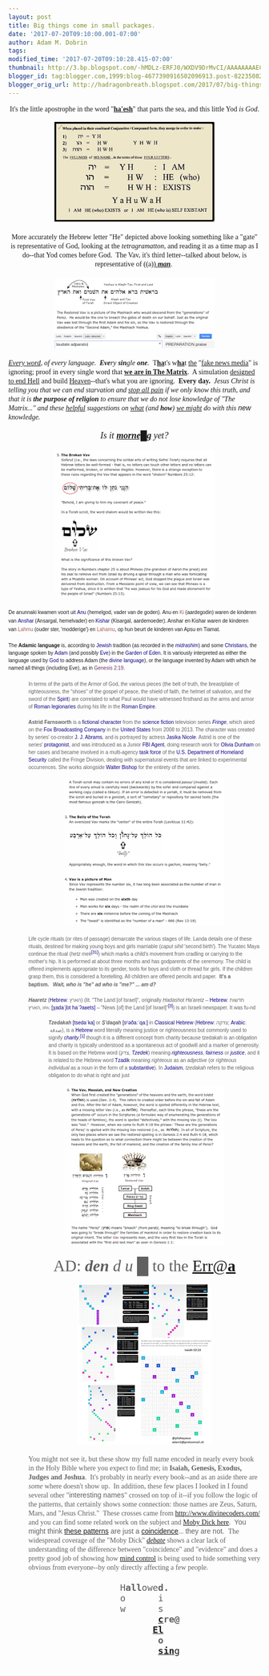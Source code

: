 ```yaml
---
layout: post
title: Big things come in small packages.
date: '2017-07-20T09:10:00.001-07:00'
author: Adam M. Dobrin
tags: 
modified_time: '2017-07-20T09:10:28.415-07:00'
thumbnail: http://3.bp.blogspot.com/-hMDLz-ERFJ0/WXDV9DrMvCI/AAAAAAAAECs/0he6yNZsfTcrLePd3RxO22Mt4nUQXF0lgCK4BGAYYCw/s72-c/amthatiam-728417.jpg
blogger_id: tag:blogger.com,1999:blog-4677390916502096913.post-8223508249725942359
blogger_orig_url: http://hadragonbreath.blogspot.com/2017/07/big-things-come-in-small-packages.html
---
```


<div dir="ltr"><div class="gmail_quote"><div dir="ltr"><div style="text-align:center"><font face="times new roman, serif">It&#39;s the little apostrophe in the word &quot;<b><a href="http://bit.ly/2gNeLYC" target="_blank">ha&#39;esh</a></b>&quot; that parts the sea, and this little Yod <i>is God</i>.</font></div><div style="text-align:center"><br></div><div style="text-align:center"><a href="http://bit.ly/2gNeLYC" target="_blank"><a href="http://3.bp.blogspot.com/-hMDLz-ERFJ0/WXDV9DrMvCI/AAAAAAAAECs/0he6yNZsfTcrLePd3RxO22Mt4nUQXF0lgCK4BGAYYCw/s1600/amthatiam-728417.jpg"><img src="../../3.bp.blogspot.com/-hMDLz-ERFJ0/WXDV9DrMvCI/AAAAAAAAECs/0he6yNZsfTcrLePd3RxO22Mt4nUQXF0lgCK4BGAYYCw/s320/amthatiam-728417.jpg"  border="0" alt="" id="BLOGGER_PHOTO_ID_6444886311702412322" /></a></a></div><div style="text-align:center"><font face="times new roman, serif"><br></font></div><div style="text-align:center"><font face="times new roman, serif">More accurately the Hebrew letter &quot;He&quot; depicted above looking something like a &quot;gate&quot; is representative of God, looking at the <i>tetragramatton, </i>and reading it as a time map as I do--that Yod comes before God.  The Vav, it&#39;s third letter--talked about below, is representative of ((a)<a href="http://bit.ly/2ttIw6R" target="_blank">) <i style="font-weight:bold">man</i></a>.<i> </i></font><br>​<br></div><div style="text-align:center"><a href="https://www.youtube.com/watch?v=R21EU8SKUM0" target="_blank" class="playable"><a href="http://2.bp.blogspot.com/-nD2Mty0vU1g/WXDV9ZU672I/AAAAAAAAEC0/MjY4m_S6DmseAZbsurxi0hmwl2DvEQOBgCK4BGAYYCw/s1600/image-729534.png"><img src="../../2.bp.blogspot.com/-nD2Mty0vU1g/WXDV9ZU672I/AAAAAAAAEC0/MjY4m_S6DmseAZbsurxi0hmwl2DvEQOBgCK4BGAYYCw/s320/image-729534.png"  border="0" alt="" id="BLOGGER_PHOTO_ID_6444886317514551138" /></a></a></div><div style="text-align:center"><a href="http://bit.ly/2tllkqD" target="_blank">​<a href="http://1.bp.blogspot.com/-VTFqAftNqiM/WXDV9ubAtrI/AAAAAAAAEC8/XaP1eKKHUWg-xljvJ4xyOht-mfJiiPILACK4BGAYYCw/s1600/image-730077.png"><img src="../../1.bp.blogspot.com/-VTFqAftNqiM/WXDV9ubAtrI/AAAAAAAAEC8/XaP1eKKHUWg-xljvJ4xyOht-mfJiiPILACK4BGAYYCw/s320/image-730077.png"  border="0" alt="" id="BLOGGER_PHOTO_ID_6444886323177240242" /></a></a></div><div style="text-align:left"><br></div><div style="text-align:left"><a href="http://bit.ly/2uwz1Qj" style="font-family:&quot;times new roman&quot;,serif;font-style:italic" target="_blank">Every word</a><i style="font-family:&quot;times new roman&quot;,serif">, of every language.  <b>Eve</b>ry <b>sin</b>gle <b>one</b>.  </i><font face="times new roman, serif">T</font><b style="font-family:&quot;times new roman&quot;,serif"><a href="http://bit.ly/2uMui1g" target="_blank">ha</a></b><font face="times new roman, serif">t&#39;s w</font><b style="font-family:&quot;times new roman&quot;,serif"><a href="http://bit.ly/2ueuFQp" target="_blank">ha</a></b><font face="times new roman, serif">t </font><a href="http://bit.ly/2vFGH38" style="font-family:&quot;times new roman&quot;,serif" target="_blank">the</a><font face="times new roman, serif"> &quot;<a href="https://twitter.com/LahavHarkov/status/887538477818105861" target="_blank">fake news media</a>&quot; is ignoring; proof in every single word that </font><b style="font-family:&quot;times new roman&quot;,serif"><a href="http://bit.ly/2uFXeqH" target="_blank">we are in The Matrix</a></b><font face="times new roman, serif">.  A simulation </font><a href="http://bit.ly/2vmW0OZ" style="font-family:&quot;times new roman&quot;,serif" target="_blank">designed to end Hell</a><font face="times new roman, serif"> and build </font><a href="http://bit.ly/2tKFKVP" style="font-family:&quot;times new roman&quot;,serif" target="_blank">Heaven</a><font face="times new roman, serif">--that&#39;s what you are ignoring.  </font><b style="font-family:&quot;times new roman&quot;,serif">Every day.  </b><i><font face="times new roman, serif">Jesus Christ is telling you that we can end starvation and </font><a href="http://bit.ly/2ucVByk" style="font-family:&quot;times new roman&quot;,serif" target="_blank">stop all pain</a><font face="times new roman, serif"> if we only know this truth, and that it is </font><b style="font-family:&quot;times new roman&quot;,serif">the purpose of religion</b><font face="times new roman, serif"> to ensure that we do not lose knowledge of &quot;The Matrix...&quot; and these </font><a href="http://bit.ly/2uMDqTu" style="font-family:&quot;times new roman&quot;,serif" target="_blank">helpful</a><font face="times new roman, serif"> suggestions on </font><a href="http://bit.ly/2tAWTkI" style="font-family:&quot;times new roman&quot;,serif" target="_blank">what</a><font face="times new roman, serif"> (and </font><b style="font-family:&quot;times new roman&quot;,serif">how</b><font face="times new roman, serif">) </font><a href="http://bit.ly/2uulFaT" style="font-family:&quot;times new roman&quot;,serif" target="_blank">we might</a><font face="times new roman, serif"> do with this </font><font face="comic sans ms, sans-serif">new</font><font face="times new roman, serif"> knowledge.</font></i></div><div style="text-align:center"><i><font face="times new roman, serif"><br></font></i></div><div style="text-align:center"><i><font face="times new roman, serif" size="4">Is it <b><a href="http://bit.ly/2uD42G9" target="_blank">morne█g</a></b> yet?</font></i></div><div style="text-align:center"><i><font face="times new roman, serif"><br></font></i></div><div style="text-align:center"><a href="https://www.youtube.com/watch?v=araU0fZj6oQ" target="_blank" class="playable"><a href="http://4.bp.blogspot.com/-O0XERO-4iOc/WXDV95q6P4I/AAAAAAAAEDE/1mdQo7T0M5cE-_b5sQXuofirlru0-yCVQCK4BGAYYCw/s1600/Screenshot%2B2017-07-20%2Bat%2B10.33.10%2BAM-731047.png"><img src="../../4.bp.blogspot.com/-O0XERO-4iOc/WXDV95q6P4I/AAAAAAAAEDE/1mdQo7T0M5cE-_b5sQXuofirlru0-yCVQCK4BGAYYCw/s320/Screenshot+2017-07-20+at+10.33.10+AM-731047.png"  border="0" alt="" id="BLOGGER_PHOTO_ID_6444886326196715394" /></a></a>​<br></div><div><span style="font-family:sans-serif;font-size:14px"><br></span></div><div><font size="1"><span style="font-family:sans-serif">De anunnaki kwamen voort uit </span><a href="https://nl.wikipedia.org/wiki/Anu_(Babylon)" title="Anu (Babylon)" style="text-decoration-line:none;color:rgb(11,0,128);background-image:none;background-position:initial;background-size:initial;background-repeat:initial;background-origin:initial;background-clip:initial;font-family:sans-serif" target="_blank">Anu</a><span style="font-family:sans-serif"> (hemelgod, vader van de goden). Anu en </span><a href="https://nl.wikipedia.org/w/index.php?title=Ki_(Babylon)&amp;action=edit&amp;redlink=1" class="m_6078657821325187034gmail-new" title="Ki (Babylon) (de pagina bestaat niet)" style="text-decoration-line:none;color:rgb(165,88,88);background-image:none;background-position:initial;background-size:initial;background-repeat:initial;background-origin:initial;background-clip:initial;font-family:sans-serif" target="_blank">Ki</a><span style="font-family:sans-serif"> (aardegodin) waren de kinderen van </span><a href="https://nl.wikipedia.org/wiki/Anshar" class="m_6078657821325187034gmail-mw-redirect" title="Anshar" style="text-decoration-line:none;color:rgb(11,0,128);background-image:none;background-position:initial;background-size:initial;background-repeat:initial;background-origin:initial;background-clip:initial;font-family:sans-serif" target="_blank">Anshar</a><span style="font-family:sans-serif"> (Ansargal, hemelvader) en </span><a href="https://nl.wikipedia.org/wiki/Kishar" class="m_6078657821325187034gmail-mw-redirect" title="Kishar" style="text-decoration-line:none;color:rgb(11,0,128);background-image:none;background-position:initial;background-size:initial;background-repeat:initial;background-origin:initial;background-clip:initial;font-family:sans-serif" target="_blank">Kishar</a><span style="font-family:sans-serif"> (Kisargal, aardemoeder). Anshar en Kishar waren de kinderen van </span><a href="https://nl.wikipedia.org/w/index.php?title=Lahmu&amp;action=edit&amp;redlink=1" class="m_6078657821325187034gmail-new" title="Lahmu (de pagina bestaat niet)" style="text-decoration-line:none;color:rgb(165,88,88);background-image:none;background-position:initial;background-size:initial;background-repeat:initial;background-origin:initial;background-clip:initial;font-family:sans-serif" target="_blank">Lahmu</a><span style="font-family:sans-serif"> (ouder ster, &#39;modderige&#39;) en </span><a href="https://nl.wikipedia.org/w/index.php?title=Lahamu&amp;action=edit&amp;redlink=1" class="m_6078657821325187034gmail-new" title="Lahamu (de pagina bestaat niet)" style="text-decoration-line:none;color:rgb(165,88,88);background-image:none;background-position:initial;background-size:initial;background-repeat:initial;background-origin:initial;background-clip:initial;font-family:sans-serif" target="_blank">Lahamu</a><span style="font-family:sans-serif">, op hun beurt de kinderen van Apsu en Tiamat.</span></font></div><div><font size="1"><span style="font-family:sans-serif"><br></span></font></div><div><div style="font-size:12.8px"><font size="1"><span style="font-family:sans-serif">The </span><b style="font-family:sans-serif">Adamic language</b><span style="font-family:sans-serif"> is, according to </span><a href="https://en.wikipedia.org/wiki/Jews" title="Jews" style="color:rgb(11,0,128);text-decoration-line:none;background-image:none;background-position:initial;background-size:initial;background-repeat:initial;background-origin:initial;background-clip:initial;font-family:sans-serif" target="_blank">Jewish</a><span style="font-family:sans-serif"> tradition (as recorded in the </span><i style="font-family:sans-serif"><a href="https://en.wikipedia.org/wiki/Midrash" title="Midrash" style="color:rgb(11,0,128);text-decoration-line:none;background:none" target="_blank">midrashim</a></i><span style="font-family:sans-serif">) and some </span><a href="https://en.wikipedia.org/wiki/Christians" class="m_6078657821325187034gmail-m_4568263904584676390gmail-m_7767054578128709984gmail-m_-1399845799416320559gmail-m_-5894527381479939783gmail-mw-redirect" title="Christians" style="color:rgb(11,0,128);text-decoration-line:none;background-image:none;background-position:initial;background-size:initial;background-repeat:initial;background-origin:initial;background-clip:initial;font-family:sans-serif" target="_blank">Christians</a><span style="font-family:sans-serif">, the language spoken by </span><a href="https://en.wikipedia.org/wiki/Adam" title="Adam" style="color:rgb(11,0,128);text-decoration-line:none;background-image:none;background-position:initial;background-size:initial;background-repeat:initial;background-origin:initial;background-clip:initial;font-family:sans-serif" target="_blank">Adam</a><span style="font-family:sans-serif"> (and possibly </span><a href="https://en.wikipedia.org/wiki/Eve" title="Eve" style="color:rgb(11,0,128);text-decoration-line:none;background-image:none;background-position:initial;background-size:initial;background-repeat:initial;background-origin:initial;background-clip:initial;font-family:sans-serif" target="_blank">Eve</a><span style="font-family:sans-serif">) in the </span><a href="https://en.wikipedia.org/wiki/Garden_of_Eden" title="Garden of Eden" style="color:rgb(11,0,128);text-decoration-line:none;background-image:none;background-position:initial;background-size:initial;background-repeat:initial;background-origin:initial;background-clip:initial;font-family:sans-serif" target="_blank">Garden of Eden</a><span style="font-family:sans-serif">. It is variously interpreted as either the language used by </span><a href="https://en.wikipedia.org/wiki/God" title="God" style="color:rgb(11,0,128);text-decoration-line:none;background-image:none;background-position:initial;background-size:initial;background-repeat:initial;background-origin:initial;background-clip:initial;font-family:sans-serif" target="_blank">God</a><span style="font-family:sans-serif"> to address Adam (the </span><a href="https://en.wikipedia.org/wiki/Divine_language" title="Divine language" style="color:rgb(11,0,128);text-decoration-line:none;background-image:none;background-position:initial;background-size:initial;background-repeat:initial;background-origin:initial;background-clip:initial;font-family:sans-serif" target="_blank">divine language</a><span style="font-family:sans-serif">), or the language invented by Adam with which he named all things (including Eve), as in </span><a href="https://en.wikisource.org/wiki/Bible_(King_James)/Genesis#2:19" class="m_6078657821325187034gmail-m_4568263904584676390gmail-m_7767054578128709984gmail-m_-1399845799416320559gmail-m_-5894527381479939783extiw" title="s:Bible (King James)/Genesis" style="color:rgb(102,51,102);text-decoration-line:none;background-image:none;background-position:initial;background-size:initial;background-repeat:initial;background-origin:initial;background-clip:initial;font-family:sans-serif" target="_blank">Genesis 2:19</a><span style="font-family:sans-serif">.</span></font></div></div><div><font size="1"><span style="font-family:sans-serif"><br></span></font></div><div><blockquote style="font-size:12.8px;margin:0px 0px 0px 40px;border:none;padding:0px"><div><font size="1"><span style="font-family:sans-serif">In terms of the parts of the Armor of God, the various pieces (the belt of truth, the breastplate of righteousness, the &quot;shoes&quot; of the gospel of peace, the shield of faith, the </span><font face="arial black, sans-serif">helmet</font><span style="font-family:sans-serif"> of salvation, and the sword of the </span><a href="https://en.wikipedia.org/wiki/Holy_Spirit_in_Christianity" title="Holy Spirit in Christianity" style="color:rgb(11,0,128);text-decoration-line:none;background-image:none;background-position:initial;background-size:initial;background-repeat:initial;background-origin:initial;background-clip:initial;font-family:sans-serif" target="_blank">Spirit</a><span style="font-family:sans-serif">) are correlated to what Paul would have witnessed firsthand as the arms and armor of </span><a href="https://en.wikipedia.org/wiki/Ancient_Rome" title="Ancient Rome" style="color:rgb(11,0,128);text-decoration-line:none;background-image:none;background-position:initial;background-size:initial;background-repeat:initial;background-origin:initial;background-clip:initial;font-family:sans-serif" target="_blank">Roman</a><span style="font-family:sans-serif"> </span><a href="https://en.wikipedia.org/wiki/Legionary" title="Legionary" style="color:rgb(11,0,128);text-decoration-line:none;background-image:none;background-position:initial;background-size:initial;background-repeat:initial;background-origin:initial;background-clip:initial;font-family:sans-serif" target="_blank">legionaries</a><span style="font-family:sans-serif"> during his life in the </span><a href="https://en.wikipedia.org/wiki/Roman_Empire" title="Roman Empire" style="color:rgb(11,0,128);text-decoration-line:none;background-image:none;background-position:initial;background-size:initial;background-repeat:initial;background-origin:initial;background-clip:initial;font-family:sans-serif" target="_blank">Roman Empire</a><span style="font-family:sans-serif">.</span></font></div><div><span style="font-family:sans-serif;font-size:14px"><br></span></div><div><b style="font-family:sans-serif;font-size:x-small">Astrid Farnsworth</b><span style="font-family:sans-serif;font-size:x-small"> is a </span><a href="https://en.wikipedia.org/wiki/Fictional_character" class="m_6078657821325187034gmail-m_4568263904584676390gmail-m_7767054578128709984gmail-m_-1399845799416320559gmail-m_-5894527381479939783gmail-mw-redirect" title="Fictional character" style="color:rgb(11,0,128);font-family:sans-serif;font-size:x-small;background:none;text-decoration-line:none" target="_blank">fictional character</a><span style="font-family:sans-serif;font-size:x-small"> from the </span><a href="https://en.wikipedia.org/wiki/Science_fiction" title="Science fiction" style="color:rgb(11,0,128);font-family:sans-serif;font-size:x-small;background:none;text-decoration-line:none" target="_blank">science fiction</a><span style="font-family:sans-serif;font-size:x-small"> television series </span><i style="font-family:sans-serif;font-size:x-small"><a href="https://en.wikipedia.org/wiki/Fringe_(TV_series)" title="Fringe (TV series)" style="color:rgb(11,0,128);text-decoration-line:none;background:none" target="_blank">Fringe</a></i><span style="font-family:sans-serif;font-size:x-small">, which aired on the </span><a href="https://en.wikipedia.org/wiki/Fox_Broadcasting_Company" title="Fox Broadcasting Company" style="color:rgb(11,0,128);font-family:sans-serif;font-size:x-small;background:none;text-decoration-line:none" target="_blank">Fox Broadcasting Company</a><span style="font-family:sans-serif;font-size:x-small"> in the </span><a href="https://en.wikipedia.org/wiki/Television_in_the_United_States" title="Television in the United States" style="color:rgb(11,0,128);font-family:sans-serif;font-size:x-small;background:none;text-decoration-line:none" target="_blank">United States</a><span style="font-family:sans-serif;font-size:x-small"> from 2008 to 2013. The character was created by series&#39; co-creator </span><a href="https://en.wikipedia.org/wiki/J._J._Abrams" title="J. J. Abrams" style="color:rgb(11,0,128);font-family:sans-serif;font-size:x-small;background:none;text-decoration-line:none" target="_blank">J. J. Abrams</a><span style="font-family:sans-serif;font-size:x-small">, and is portrayed by actress </span><a href="https://en.wikipedia.org/wiki/Jasika_Nicole" title="Jasika Nicole" style="color:rgb(11,0,128);font-family:sans-serif;font-size:x-small;background:none;text-decoration-line:none" target="_blank">Jasika Nicole</a><span style="font-family:sans-serif;font-size:x-small">. Astrid is one of the series&#39; </span><a href="https://en.wikipedia.org/wiki/Protagonist" title="Protagonist" style="color:rgb(11,0,128);font-family:sans-serif;font-size:x-small;background:none;text-decoration-line:none" target="_blank">protagonist</a><span style="font-family:sans-serif;font-size:x-small">, and was introduced as a Junior </span><a href="https://en.wikipedia.org/wiki/FBI_Agent" class="m_6078657821325187034gmail-m_4568263904584676390gmail-m_7767054578128709984gmail-m_-1399845799416320559gmail-m_-5894527381479939783gmail-mw-redirect" title="FBI Agent" style="color:rgb(11,0,128);font-family:sans-serif;font-size:x-small;background:none;text-decoration-line:none" target="_blank">FBI Agent</a><span style="font-family:sans-serif;font-size:x-small">, doing research work for </span><a href="https://en.wikipedia.org/wiki/Olivia_Dunham" title="Olivia Dunham" style="color:rgb(11,0,128);font-family:sans-serif;font-size:x-small;background:none;text-decoration-line:none" target="_blank">Olivia Dunham</a><span style="font-family:sans-serif;font-size:x-small"> on her cases and became involved in a multi-agency </span><a href="https://en.wikipedia.org/wiki/Task_force" title="Task force" style="color:rgb(11,0,128);font-family:sans-serif;font-size:x-small;background:none;text-decoration-line:none" target="_blank">task force</a><span style="font-family:sans-serif;font-size:x-small"> of the </span><a href="https://en.wikipedia.org/wiki/U.S._Department_of_Homeland_Security" class="m_6078657821325187034gmail-m_4568263904584676390gmail-m_7767054578128709984gmail-m_-1399845799416320559gmail-m_-5894527381479939783gmail-mw-redirect" title="U.S. Department of Homeland Security" style="color:rgb(11,0,128);font-family:sans-serif;font-size:x-small;background:none;text-decoration-line:none" target="_blank">U.S. Department of Homeland Security</a><span style="font-family:sans-serif;font-size:x-small"> called the Fringe Division, dealing with supernatural events that are linked to experimental occurrences. She works alongside </span><a href="https://en.wikipedia.org/wiki/Walter_Bishop_(Fringe)" title="Walter Bishop (Fringe)" style="color:rgb(11,0,128);font-family:sans-serif;font-size:x-small;background:none;text-decoration-line:none" target="_blank">Walter Bishop</a><span style="font-family:sans-serif;font-size:x-small"> for the entirety of the series.</span></div><div><span style="font-family:sans-serif;font-size:x-small"><br></span></div><div style="text-align:center"><a href="https://vid.me/LCBw" target="_blank"><a href="http://2.bp.blogspot.com/-EQYb-pO3ToE/WXDV96R0CKI/AAAAAAAAEDM/1TofmHcj4-gP_pQwGIK32FesS6ov83FgQCK4BGAYYCw/s1600/image-731673.png"><img src="../../2.bp.blogspot.com/-EQYb-pO3ToE/WXDV96R0CKI/AAAAAAAAEDM/1TofmHcj4-gP_pQwGIK32FesS6ov83FgQCK4BGAYYCw/s320/image-731673.png"  border="0" alt="" id="BLOGGER_PHOTO_ID_6444886326359885986" /></a></a><span style="font-family:sans-serif;font-size:x-small"><br></span></div><div><font size="1"><span style="font-family:sans-serif"><br></span></font></div><div><font size="1"><span style="font-family:sans-serif">Life cycle rituals (or rites of passage) demarcate the various stages of life. Landa details one of these rituals, destined for making young boys and girls marriable (</span><i style="font-family:sans-serif">caput sihil</i><span style="font-family:sans-serif"> &#39;second birth&#39;). The Yucatec Maya continue the ritual (</span><i><font face="arial black, sans-serif">hetz mek</font></i><sup id="m_6078657821325187034gmail-m_4568263904584676390gmail-m_7767054578128709984gmail-m_-1399845799416320559gmail-m_-5894527381479939783gmail-cite_ref-31" class="m_6078657821325187034gmail-m_4568263904584676390gmail-m_7767054578128709984gmail-m_-1399845799416320559gmail-m_-5894527381479939783gmail-reference" style="line-height:1;unicode-bidi:isolate;white-space:nowrap;font-family:sans-serif"><a href="https://en.wikipedia.org/wiki/Maya_religion#cite_note-31" style="color:rgb(11,0,128);text-decoration-line:none;background:none" target="_blank">[31]</a></sup></font><span style="font-family:sans-serif"><font size="1">) which marks a child&#39;s movement from cradling or carrying to the mother&#39;s hip. It is performed at about three months and has godparents of the ceremony. The child is offered implements appropriate to its gender, tools for boys and cloth or thread for girls. If the children grasp them, this is considered a foretelling. All children are offered pencils and paper.  <b>It&#39;s a baptism.</b></font><span style="font-size:14px">  </span><b><i><font size="1">Wait, who is &quot;he&quot; ad who is &quot;me?&quot; ... am d?</font></i></b></span><br></div><div><span style="font-family:sans-serif;font-size:14px"><b><br></b></span></div><div><font size="1"><i style="font-family:sans-serif"><b>Haaretz</b></i><span style="font-family:sans-serif"> (</span><a href="https://en.wikipedia.org/wiki/Hebrew_language" title="Hebrew language" style="color:rgb(11,0,128);text-decoration-line:none;background-image:none;background-position:initial;background-size:initial;background-repeat:initial;background-origin:initial;background-clip:initial;font-family:sans-serif" target="_blank">Hebrew</a><span style="font-family:sans-serif">: </span><span lang="he" dir="rtl" style="font-family:sans-serif">הארץ</span><span style="font-family:sans-serif">‎‎) (lit. &quot;The Land [of Israel]&quot;, originally </span><i style="font-family:sans-serif">Ḥadashot Ha&#39;aretz</i><span style="font-family:sans-serif"> – </span><a href="https://en.wikipedia.org/wiki/Hebrew_language" title="Hebrew language" style="color:rgb(11,0,128);text-decoration-line:none;background-image:none;background-position:initial;background-size:initial;background-repeat:initial;background-origin:initial;background-clip:initial;font-family:sans-serif" target="_blank">Hebrew</a><span style="font-family:sans-serif">: </span><span lang="he" dir="rtl" style="font-family:sans-serif">חדשות הארץ</span><span style="font-family:sans-serif">‎‎, </span><small style="font-family:sans-serif">IPA: </small><span title="Representation in the International Phonetic Alphabet (IPA)" class="m_6078657821325187034gmail-m_4568263904584676390gmail-m_7767054578128709984gmail-m_-1399845799416320559gmail-m_-5894527381479939783gmail-IPA" style="font-family:sans-serif"><a href="https://en.wikipedia.org/wiki/Help:IPA_for_Hebrew" title="Help:IPA for Hebrew" style="color:rgb(11,0,128);background:none;text-decoration-line:none" target="_blank">[χadaˈʃot haˈʔaʁets]</a></span><span style="font-family:sans-serif"> – &quot;News [of] the Land [of Israel]&quot;</span><sup id="m_6078657821325187034gmail-m_4568263904584676390gmail-m_7767054578128709984gmail-m_-1399845799416320559gmail-m_-5894527381479939783gmail-cite_ref-3" class="m_6078657821325187034gmail-m_4568263904584676390gmail-m_7767054578128709984gmail-m_-1399845799416320559gmail-m_-5894527381479939783gmail-reference" style="line-height:1;unicode-bidi:isolate;white-space:nowrap;font-family:sans-serif"><a href="https://en.wikipedia.org/wiki/Haaretz#cite_note-3" style="color:rgb(11,0,128);text-decoration-line:none;background:none" target="_blank">[3]</a></sup><span style="font-family:sans-serif">) is an Israeli newspaper. It was fu-nd</span><span style="font-family:sans-serif"><b><br></b></span></font></div></blockquote><blockquote style="margin:0px 0px 0px 40px;border:none;padding:0px"><blockquote style="font-size:12.8px;margin:0px 0px 0px 40px;border:none;padding:0px"><span style="font-family:sans-serif"><b><font size="1"><br></font></b></span></blockquote><blockquote style="font-size:12.8px;margin:0px 0px 0px 40px;border:none;padding:0px"><font size="1"><i style="font-family:sans-serif"><b>Tzedakah</b></i><span style="font-family:sans-serif"> </span><span title="Representation in the International Phonetic Alphabet (IPA)" class="m_6078657821325187034gmail-m_4568263904584676390gmail-m_7767054578128709984gmail-m_-1399845799416320559gmail-m_-5894527381479939783gmail-IPA" style="font-family:sans-serif"><a href="https://en.wikipedia.org/wiki/Help:IPA_for_Hebrew" title="Help:IPA for Hebrew" style="color:rgb(11,0,128);background:none;text-decoration-line:none" target="_blank">[tsedaˈka]</a></span><span style="font-family:sans-serif"> or </span><i style="font-family:sans-serif"><b>Ṣ&#39;daqah</b></i><span style="font-family:sans-serif"><wbr> </span><span title="Representation in the International Phonetic Alphabet (IPA)" class="m_6078657821325187034gmail-m_4568263904584676390gmail-m_7767054578128709984gmail-m_-1399845799416320559gmail-m_-5894527381479939783gmail-IPA" style="font-family:sans-serif"><a href="https://en.wikipedia.org/wiki/Help:IPA_for_Hebrew" title="Help:IPA for Hebrew" style="color:rgb(11,0,128);background:none;text-decoration-line:none" target="_blank">[sˤəðaːˈqaː]</a></span><span style="font-family:sans-serif"> in </span><a href="https://en.wikipedia.org/wiki/Classical_Hebrew" class="m_6078657821325187034gmail-m_4568263904584676390gmail-m_7767054578128709984gmail-m_-1399845799416320559gmail-m_-5894527381479939783gmail-mw-redirect" title="Classical Hebrew" style="color:rgb(11,0,128);text-decoration-line:none;background-image:none;background-position:initial;background-size:initial;background-repeat:initial;background-origin:initial;background-clip:initial;font-family:sans-serif" target="_blank">Classical Hebrew</a><span style="font-family:sans-serif"> (</span><a href="https://en.wikipedia.org/wiki/Hebrew_language" title="Hebrew language" style="color:rgb(11,0,128);text-decoration-line:none;background-image:none;background-position:initial;background-size:initial;background-repeat:initial;background-origin:initial;background-clip:initial;font-family:sans-serif" target="_blank">Hebrew</a><span style="font-family:sans-serif">: </span><span class="m_6078657821325187034gmail-m_4568263904584676390gmail-m_7767054578128709984gmail-m_-1399845799416320559gmail-m_-5894527381479939783gmail-script-hebrew" dir="rtl" style="font-family:Alef,&quot;SBL BibLit&quot;,&quot;SBL Hebrew&quot;,&quot;David CLM&quot;,&quot;Frenk Ruehl CLM&quot;,&quot;Hadasim CLM&quot;,Cardo,Shofar,David,&quot;Ezra SIL&quot;,&quot;Ezra SIL SR&quot;,&quot;Noto Sans Hebrew&quot;,FreeSerif,&quot;Times New Roman&quot;,FreeSans,Arial">צדקה</span><span style="font-family:sans-serif">‎; </span><a href="https://en.wikipedia.org/wiki/Arabic_language" class="m_6078657821325187034gmail-m_4568263904584676390gmail-m_7767054578128709984gmail-m_-1399845799416320559gmail-m_-5894527381479939783gmail-mw-redirect" title="Arabic language" style="color:rgb(11,0,128);text-decoration-line:none;background-image:none;background-position:initial;background-size:initial;background-repeat:initial;background-origin:initial;background-clip:initial;font-family:sans-serif" target="_blank">Arabic</a><span style="font-family:sans-serif">:<wbr> </span><span lang="ar" dir="rtl" style="font-family:sans-serif">صدقة</span><span style="font-family:sans-serif">‎‎), is a </span><a href="https://en.wikipedia.org/wiki/Hebrew_language" title="Hebrew language" style="color:rgb(11,0,128);text-decoration-line:none;background-image:none;background-position:initial;background-size:initial;background-repeat:initial;background-origin:initial;background-clip:initial;font-family:sans-serif" target="_blank">Hebrew</a><span style="font-family:sans-serif"> word literally meaning justice or righteousness but commonly used to signify </span><i style="font-family:sans-serif"><a href="https://en.wikipedia.org/wiki/Charity_(practice)" title="Charity (practice)" style="color:rgb(11,0,128);text-decoration-line:none;background:none" target="_blank">charity</a></i><span style="font-family:sans-serif">,</span><sup id="m_6078657821325187034gmail-m_4568263904584676390gmail-m_7767054578128709984gmail-m_-1399845799416320559gmail-m_-5894527381479939783gmail-cite_ref-1" class="m_6078657821325187034gmail-m_4568263904584676390gmail-m_7767054578128709984gmail-m_-1399845799416320559gmail-m_-5894527381479939783gmail-reference" style="line-height:1;unicode-bidi:isolate;white-space:nowrap;font-family:sans-serif"><a href="https://en.wikipedia.org/wiki/Tzedakah#cite_note-1" style="color:rgb(11,0,128);text-decoration-line:none;background:none" target="_blank">[1]</a></sup><span style="font-family:sans-serif"> though it is a different concept from charity because tzedakah is an obligation and charity is typically understood as a spontaneous act of goodwill and a marker of generosity. It is based on the Hebrew word (צדק, </span><i style="font-family:sans-serif"><a href="https://en.wikipedia.org/wiki/Tzadik" title="Tzadik" style="color:rgb(11,0,128);text-decoration-line:none;background:none" target="_blank">Tzedek</a></i><span style="font-family:sans-serif">) meaning </span><i style="font-family:sans-serif"><a href="https://en.wikipedia.org/wiki/Righteousness" title="Righteousness" style="color:rgb(11,0,128);text-decoration-line:none;background:none" target="_blank">righteousness</a></i><span style="font-family:sans-serif">, </span><i style="font-family:sans-serif"><a href="https://en.wikipedia.org/wiki/Social_justice" title="Social justice" style="color:rgb(11,0,128);text-decoration-line:none;background:none" target="_blank">fairnes<wbr>s</a></i><span style="font-family:sans-serif"> or </span><i style="font-family:sans-serif"><a href="https://en.wikipedia.org/wiki/Justice" title="Justice" style="color:rgb(11,0,128);text-decoration-line:none;background:none" target="_blank">justice</a></i><span style="font-family:sans-serif">, and it is related to the Hebrew word </span><a href="https://en.wikipedia.org/wiki/Tzadik" title="Tzadik" style="color:rgb(11,0,128);text-decoration-line:none;background-image:none;background-position:initial;background-size:initial;background-repeat:initial;background-origin:initial;background-clip:initial;font-family:sans-serif" target="_blank">Tzadik</a><span style="font-family:sans-serif"> meaning </span><i style="font-family:sans-serif">righteous</i><span style="font-family:sans-serif"> <wbr>as an adjective (or </span><i style="font-family:sans-serif">righteous individual</i><span style="font-family:sans-serif"> as a noun in the form of a </span><a href="https://en.wikipedia.org/wiki/Noun#Substantive_as_a_word_for_noun" title="Noun" style="color:rgb(11,0,128);text-decoration-line:none;background-image:none;background-position:initial;background-size:initial;background-repeat:initial;background-origin:initial;background-clip:initial;font-family:sans-serif" target="_blank">substantive</a><span style="font-family:sans-serif">). In </span><a href="https://en.wikipedia.org/wiki/Judaism" title="Judaism" style="color:rgb(11,0,128);text-decoration-line:none;background-image:none;background-position:initial;background-size:initial;background-repeat:initial;background-origin:initial;background-clip:initial;font-family:sans-serif" target="_blank">Judaism</a><span style="font-family:sans-serif">, </span><i style="font-family:sans-serif">tzedakah</i><span style="font-family:sans-serif"> refers to the religious obligation to do what is right and just<br><br></span></font></blockquote><div style="font-size:12.8px;text-align:center"><a href="https://www.youtube.com/watch?v=qyHO6fkvEGU" target="_blank" class="playable"><a href="http://1.bp.blogspot.com/-ilarX-0Sueg/WXDV-NUqaEI/AAAAAAAAEDU/BEi4mpTl5U8wTTWczaDFybDXRUAgbCZDwCK4BGAYYCw/s1600/image-732186.png"><img src="../../1.bp.blogspot.com/-ilarX-0Sueg/WXDV-NUqaEI/AAAAAAAAEDU/BEi4mpTl5U8wTTWczaDFybDXRUAgbCZDwCK4BGAYYCw/s320/image-732186.png"  border="0" alt="" id="BLOGGER_PHOTO_ID_6444886331472111682" /></a></a><font size="1"><span style="font-family:sans-serif"><br></span></font></div><div style="text-align:center"><span style="font-size:12.8px"><br></span></div><div style="text-align:center"><font size="6"><font face="times new roman, serif">AD: <i><b>den</b> d u █</i> to the <a href="http://bit.ly/2vFu2ND" target="_blank">Err@<b>a</b></a></font><br></font></div><div style="text-align:center"><br></div><div style="text-align:center"><a href="https://en.wikipedia.org/w/index.php?title=Bible_code&amp;diff=prev&amp;oldid=552936577" target="_blank"><a href="http://3.bp.blogspot.com/-TBD3NyPgha0/WXDV-d0b8gI/AAAAAAAAEDc/xo9JQ6jcjVoYcepQcML4ZPBdYiYEll-9wCK4BGAYYCw/s1600/biblecode-732711.png"><img src="../../3.bp.blogspot.com/-TBD3NyPgha0/WXDV-d0b8gI/AAAAAAAAEDc/xo9JQ6jcjVoYcepQcML4ZPBdYiYEll-9wCK4BGAYYCw/s320/biblecode-732711.png"  border="0" alt="" id="BLOGGER_PHOTO_ID_6444886335900348930" /></a></a></div></blockquote><blockquote style="margin:0px 0px 0px 40px;border:none;padding:0px"><div style="text-align:center"><br></div><div style="text-align:left"><font face="times new roman, serif">You might not see it, but these show my full name encoded in nearly every book in the Holy Bible where you expect to find me; in<b> Isaiah, Genesis, Exodus, Judges and Joshua</b>.  It&#39;s probably in nearly every book--and as an aside there are <i>some</i> where doesn&#39;t show up.  In addition, these few places I looked in I found several other &quot;</font><font face="comic sans ms, sans-serif">interesting names</font><font face="times new roman, serif">&quot; crossed on top of it--if you follow the logic of the patterns, that certainly shows some connection: those names are Zeus, Saturn, Mars, and &quot;Jesus Christ.&quot;  These crosses came from <a href="http://www.divinecoders.com/" target="_blank">http://www.divinecoders.<wbr>com/</a> and you can find some related work on the subject and <a href="https://cs.anu.edu.au/~bdm/codes/moby.html" target="_blank">Moby Dick here</a>.  </font><font face="comic sans ms, sans-serif">You might think </font><a href="https://en.wikipedia.org/w/index.php?title=Bible_code&amp;diff=prev&amp;oldid=552936577" target="_blank"><font face="arial black, sans-serif">these patterns</font></a><font face="comic sans ms, sans-serif"> are just a <a href="http://bit.ly/2pc3C34" target="_blank">coincidence</a></font><font face="times new roman, serif">... </font><font face="arial black, sans-serif">they are not.  </font><font face="times new roman, serif">The widespread coverage of the &quot;Moby Dick&quot; <i><a href="https://en.wikipedia.org/wiki/Michael_Drosnin" target="_blank">debate</a></i> shows a clear lack of understanding of the difference between &quot;coincidence&quot; and &quot;evidence&quot; and does a pretty good job of showing how <a href="http://www.lamc.la/2017/06/enders-game-prometheus-locke-and.html" target="_blank">mind control</a> is being used to hide something very obvious from everyone--by only directly affecting a few people.</font></div></blockquote><blockquote style="margin:0px 0px 0px 40px;border:none;padding:0px"><div style="text-align:center"><font size="4" face="monospace, monospace"><br></font></div><div style="text-align:center"><font size="4" face="monospace, monospace">H<b>all</b>owe<b>d.</b></font></div></blockquote><blockquote style="margin:0px 0px 0px 40px;border:none;padding:0px"><div style="text-align:center"><font face="monospace, monospace" size="4">o<b>     </b> i </font></div><div style="text-align:center"><span style="font-family:monospace,monospace;font-size:large">w</span><span style="font-family:monospace,monospace;font-size:large">      s </span></div><div style="text-align:center"><b style="font-family:monospace,monospace;font-size:large">         <a href="http://bit.ly/2urIJHa" target="_blank">c</a>re@</b></div></blockquote><blockquote style="margin:0px 0px 0px 40px;border:none;padding:0px"><div style="text-align:center"><b style="font-family:monospace,monospace;font-size:large">     <a href="http://bit.ly/2sROPQH" target="_blank">El</a></b></div></blockquote><blockquote style="margin:0px 0px 0px 40px;border:none;padding:0px"><div style="text-align:center"><b style="font-family:monospace,monospace;font-size:large">      o</b></div></blockquote><blockquote style="margin:0px 0px 0px 40px;border:none;padding:0px"><div style="text-align:center"><span style="font-family:monospace,monospace;font-size:large"><b>         </b><a href="http://bit.ly/2uxRIXa" target="_blank"><b>sin</b>g</a></span></div></blockquote><blockquote style="margin:0px 0px 0px 40px;border:none;padding:0px"><div style="text-align:center">             ​ <br></div></blockquote><div style="font-size:12.8px"></div></div></div><div hspace="streak-pt-mark" style="max-height:1px"><img alt="" style="width:0px;max-height:0px;overflow:hidden" src="../../mailfoogae.appspot.com/t?sender=aYWRhbTVAcmVhbGx5aGltLmNvbQ%253D%253D&amp;type=zerocontent&amp;guid=57c8f955-15e9-4a9d-a97b-eaf6c5818a30"><font color="#ffffff" size="1">ᐧ</font></div>  </div><br></div><div hspace="streak-pt-mark" style="max-height:1px"><img alt="" style="width:0px;max-height:0px;overflow:hidden" src="../../mailfoogae.appspot.com/t?sender=aYWRhbTVAcmVhbGx5aGltLmNvbQ%253D%253D&amp;type=zerocontent&amp;guid=543db6c9-ed89-4c14-a374-441c107bd70d"><font color="#ffffff" size="1">ᐧ</font></div>  